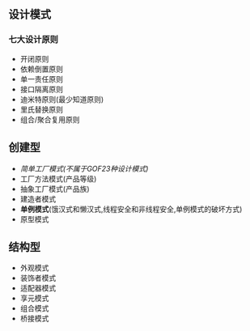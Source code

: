 ## 设计模式
### 七大设计原则
* 开闭原则
* 依赖倒置原则
* 单一责任原则
* 接口隔离原则
* 迪米特原则(最少知道原则)
* 里氏替换原则
* 组合/聚合复用原则

## 创建型
* _简单工厂模式(不属于GOF23种设计模式)_
* 工厂方法模式(产品等级)
* 抽象工厂模式(产品族)
* 建造者模式
* **单例模式**(饿汉式和懒汉式,线程安全和非线程安全,单例模式的破坏方式)
* 原型模式
## 结构型
* 外观模式
* 装饰者模式
* 适配器模式
* 享元模式
* 组合模式
* 桥接模式
